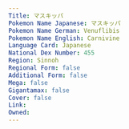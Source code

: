```yaml
---
﻿Title: マスキッパ
Pokemon Name Japanese: マスキッパ
Pokemon Name German: Venuflibis
Pokemon Name English: Carnivine
Language Card: Japanese
National Dex Number: 455
Region: Sinnoh
Regional Form: false
Additional Form: false
Mega: false
Gigantamax: false
Cover: false
Link: 
Owned: 
---
```

